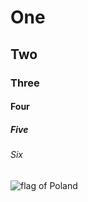 # One
## Two
### Three
#### Four
##### Five
###### Six

![flag of Poland](https://en.wikipedia.org/wiki/File:Flag_of_Poland.jpg)
